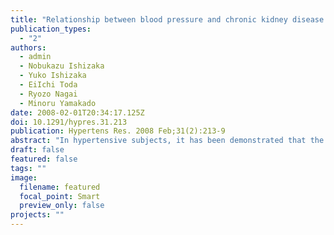 ```yaml
---
title: "Relationship between blood pressure and chronic kidney disease in the Japanese population: the lower the better even in individuals without hypertension?"
publication_types:
  - "2"
authors:
  - admin
  - Nobukazu Ishizaka
  - Yuko Ishizaka
  - EiIchi Toda
  - Ryozo Nagai
  - Minoru Yamakado
date: 2008-02-01T20:34:17.125Z
doi: 10.1291/hypres.31.213
publication: Hypertens Res. 2008 Feb;31(2):213-9
abstract: "In hypertensive subjects, it has been demonstrated that the lower the blood pressure, the lower the incidence of chronic kidney disease (CKD). However, whether this relationship holds true in individuals without hypertension--that is, in individuals with a blood pressure <140/90 mmHg--remains unknown. This study was performed to assess the relationship between blood pressure and CKD in a Japanese population without hypertension. Among 13,007 Japanese participants in a general health screening, 9,596 (5,691 men and 3,905 women) were found to have either normal blood pressure or prehypertension, and were enrolled in this study. We categorized these individuals' blood pressure into six classes: BP-C1, <90/<65 mmHg, BP-C2, 90-100/65-70 mmHg, BP-C3, 100-110/70-75 mmHg, BP-C4, 110-120/75-80 mmHg, BP-C5, 120-130/80-85 mmHg, and BP-C6, 130-140/85-90 mmHg. Albuminuria was defined as a urinary albumin excretion ratio of > or =30 mg/g. Low estimated glomerular filtration rate (eGFR) was defined as eGFR <60 mL/min/1.73 m2. In men, when BP-C3 was used as a reference, multivariate logistic regression analysis adjusted for age, body mass index, serum lipid profiles, fasting plasma glucose and smoking status showed that BP-C1, BP-C2, BP-C4, BP-C5 and BP-C6 were associated with albuminuria with an adjusted odds ratio of 1.85 (0.53-6.46), 1.22 (0.59-2.51), 1.62 (1.01-2.59), 2.57 (1.64-4.02), and 3.81 (2.44-5.96). In women, the adjusted odds ratios of the risk for albuminuria in BP-C2, BP-C3, BP-C4, BP-C5 and BP-C6, as compared with BP-C1 as a reference, were 1.83 (0.70-4.79), 2.13 (0.84-5.42), 2.80 (1.10-7.14), 2.59 (0.99-6.78), and 3.99 (1.50-10.64). Blood pressure was not significantly associated with low eGFR in either gender. The risk for albuminuria was significantly greater when blood pressure exceeded 110/75 mmHg in both genders." 
draft: false
featured: false
tags: ""
image:
  filename: featured
  focal_point: Smart
  preview_only: false
projects: ""
---
```


